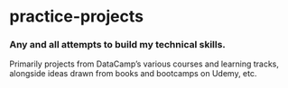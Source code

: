 # practice-projects
### Any and all attempts to build my technical skills.

Primarily projects from DataCamp’s various courses and learning tracks, alongside ideas drawn from books and bootcamps on Udemy, etc.
